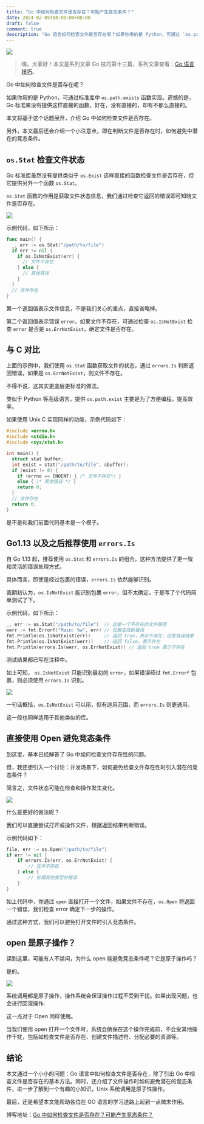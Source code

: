 ```yaml
---
title: "Go 中如何检查文件是否存在？可能产生竞态条件？"
date: 2024-02-05T08:00:00+08:00
draft: false
comment: true
description: "Go 语言如何检查文件是否存在呢？如果你用的是 Python，可通过 `os.path.exists` 这样的标准库函数实现。遗憾的是，Go 标准库没有提供这样直接的函数，但好在，没有直接的，却有不那么直接的方法。"
---
```


![](https://cdn.jsdelivr.net/gh/poloxue/images@2024-02/2024-02-05-check-if-file-exists-in-golang-01.png)

> 嗨，大家好！本文是系列文章 Go 技巧第十三篇，系列文章查看：[Go 语言技巧](https://mp.weixin.qq.com/mp/appmsgalbum?action=getalbum&album_id=3291066778475053060)。

Go 中如何检查文件是否存在呢？

如果你用的是 Python，可通过标准库中 `os.path.exists` 函数实现。遗憾的是，Go 标准库没有提供这样直接的函数，好在，没有直接的，却有不那么直接的。

本文将基于这个话题展开，介绍 Go 中如何检查文件是否存在。

另外，本文最后还会介绍一个小注意点，即在判断文件是否存在时，如何避免中潜在的竞态条件。

## `os.Stat` 检查文件状态

Go 标准库虽然没有提供类似于 `os.Exist` 这样直接的函数检查文件是否存在，但它提供另外一个函数 `os.Stat`。

`os.Stat` 函数的作用是获取文件状态信息，我们通过检查它返回的错误即可知晓文件是否存在。

![](https://cdn.jsdelivr.net/gh/poloxue/images@2024-02/2024-02-05-check-if-file-exists-in-golang-02.png)

示例代码，如下所示：

```go
func main() {
  _, err := os.Stat("/path/to/file")
  if err != nil {
    if os.IsNotExist(err) {
      // 文件不存在
    } else {
      // 其他错误
    }
  }
  // 文件存在
}
```

第一个返回值表示文件信息，不是我们关心的重点，直接省略掉。

第二个返回值表示错误 `error`。如果文件不存在，可通过检查 `os.IsNotExist` 检查 `error` 是否是 `os.ErrNotExist`，确定文件是否存在。

## 与 C 对比

上面的示例中，我们使用 `os.Stat` 函数获取文件的状态，通过 `errors.Is` 判断返回错误，如果是 `os.ErrNotExist`，则文件不存在。

不得不说，这其实更底层更标准的做法。

类似于 Python 等高级语言，提供 `os.path.exist` 主要是为了方便编程，提高效率。

如果使用 Unix C 实现同样的功能，示例代码如下：

```c
#include <errno.h>
#include <stdio.h>
#include <sys/stat.h>

int main() {
  struct stat buffer;
  int exist = stat("/path/to/file", &buffer);
  if (exist != 0) {
    if (errno == ENOENT) { /* 文件不存在*/ } 
    else { /* 其他错误 */ }
    return 0;
  }
  // 文件存在
  return 0;
}
```

是不是和我们前面代码基本是一个模子。

## Go1.13 以及之后推荐使用 `errors.Is`

自 Go 1.13 起，推荐使用 `os.Stat` 和 `errors.Is` 的组合。这种方法提供了更一致和灵活的错误处理方式。

具体而言，即使是经过包裹的错误，`errors.Is` 依然能够识别。

我期初认为，`os.IsNotExist` 能识别包裹 `error`，但不太确定，于是写了个代码简单测试了下。

示例代码，如下所示：

```go
_, err := os.Stat("/path/to/file")  // 这是一个不存在的文件路径
werr := fmt.Errorf("Main: %w", err) // 包裹生成新错误
fmt.Println(os.IsNotExist(err))     // 返回 true，表示不存在，这是错误结果
fmt.Println(os.IsNotExist(werr))    // 返回 false，表示存在
fmt.Println(errors.Is(werr, os.ErrNotExist)) // 返回 true 表示不存在
```

测试结果都已写在注释中。

如上可知， `os.IsNotExist` 只能识别最初的 `error`，如果错误经过 `fmt.Errorf` 包裹，则必须使用 `errors.Is` 识别。

![](https://cdn.jsdelivr.net/gh/poloxue/images@2024-02/2024-02-05-check-if-file-exists-in-golang-03.png)

一句话概括，`os.IsNotExist` 可以用，但有适用范围，而 `errors.Is` 则更通用。

这一般也同样适用于其他类似的库。

## 直接使用 Open 避免竞态条件

到这里，基本已经解答了 Go 中如何检查文件存在性的问题。

但，我还想引入一个讨论：并发场景下，如何避免检查文件存在性时引入潜在的竞态条件？

简言之，文件状态可能在检查和操作发生变化。

![](https://cdn.jsdelivr.net/gh/poloxue/images@2024-02/2024-02-05-check-if-file-exists-in-golang-04.png)

什么是更好的做法呢？

我们可以直接尝试打开或操作文件，根据返回结果判断错误。

示例代码如下：

```go
file, err := os.Open("/path/to/file")
if err != nil {
    if errors.Is(err, os.ErrNotExist) {
        // 文件不存在
    } else {
        // 处理其他类型的错误
    }
}
```

如上代码中，你通过 `open` 直接打开一个文件，如果文件不存在，`os.Open` 将返回一个错误，我们检查 error 确定下一步的操作。

通过这种方式，我们可以避免打开文件时引入竞态条件。

## open 是原子操作？

读到这里，可能有人不禁问，为什么 open 能避免竞态条件呢？它是原子操作吗？

是的。

![](https://cdn.jsdelivr.net/gh/poloxue/images@2024-02/2024-02-05-check-if-file-exists-in-golang-05-v1.png)

系统调用都是原子操作，操作系统会保证操作过程不受到干扰。如果出现问题，也会进行回滚操作.

这一点对于 Open 同样使用。

当我们使用 open 打开一个文件时，系统会确保在这个操作完成前，不会受其他操作干扰，包括如检查文件是否存在、创建文件描述符、分配必要的资源等。

## 结论

本文通过一个小小的问题：Go 语言中如何检查文件是否存在，除了引出 Go 中检查文件是否存在的基本方法。同时，还介绍了文件操作时如何避免潜在的竞态条件，进一步了解到一个有趣的小知识，Unix 系统调用是原子性操作。

最后，还是希望本文能帮助各位在 GO 语言的学习道路上起到一点微末作用。

博客地址：[Go 中如何检查文件是否存在？可能产生竞态条件？](https://www.poloxue.com/posts/2024-02-05-check-if-file-exists-in-golang/)

